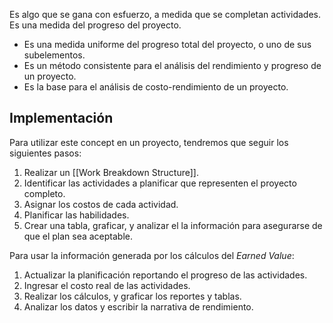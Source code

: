Es algo que se gana con esfuerzo, a medida que se completan actividades. Es una medida del progreso del proyecto.

- Es una medida uniforme del progreso total del proyecto, o uno de sus subelementos.
- Es un método consistente para el análisis del rendimiento y progreso de un proyecto.
- Es la base para el análisis de costo-rendimiento de un proyecto.

## Implementación

Para utilizar este concept en un proyecto, tendremos que seguir los siguientes pasos:

1. Realizar un [[Work Breakdown Structure]].
2. Identificar las actividades a planificar que representen el proyecto completo.
3. Asignar los costos de cada actividad.
4. Planificar las habilidades.
5. Crear una tabla, graficar, y analizar el la información para asegurarse de que el plan sea aceptable.

Para usar la información generada por los cálculos del *Earned Value*:

1. Actualizar la planificación reportando el progreso de las actividades.
2. Ingresar el costo real de las actividades.
3. Realizar los cálculos, y graficar los reportes y tablas.
4. Analizar los datos y escribir la narrativa de rendimiento.
